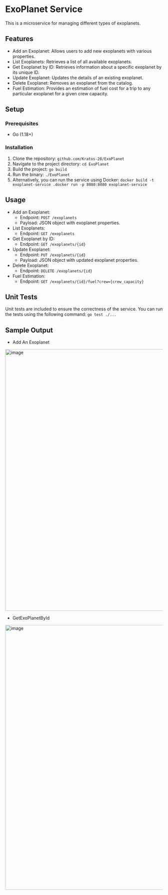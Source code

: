 # ExoPlanet Service

This is a microservice for managing different types of exoplanets.

## Features

- Add an Exoplanet: Allows users to add new exoplanets with various properties.
- List Exoplanets: Retrieves a list of all available exoplanets.
- Get Exoplanet by ID: Retrieves information about a specific exoplanet by its unique ID.
- Update Exoplanet: Updates the details of an existing exoplanet.
- Delete Exoplanet: Removes an exoplanet from the catalog.
- Fuel Estimation: Provides an estimation of fuel cost for a trip to any particular exoplanet for a given crew capacity.

## Setup

### Prerequisites

- Go (1.18+)

### Installation

1. Clone the repository: `github.com/Kratos-28/ExoPlanet`
2. Navigate to the project directory: `cd ExoPlanet`
3. Build the project:  `go build`
4. Run the binary: `./ExoPlanet`
5. Alternatively, you can run the service using Docker: `docker build -t exoplanet-service .docker run -p 8080:8080 exoplanet-service`
   
## Usage

- Add an Exoplanet:
  - Endpoint: `POST /exoplanets`
  - Payload: JSON object with exoplanet properties.
- List Exoplanets:
  - Endpoint: `GET /exoplanets`
- Get Exoplanet by ID:
  - Endpoint: `GET /exoplanets/{id}`
- Update Exoplanet:
  - Endpoint: `PUT /exoplanets/{id}`
  - Payload: JSON object with updated exoplanet properties.
- Delete Exoplanet:
  - Endpoint: `DELETE /exoplanets/{id}`
- Fuel Estimation:
  - Endpoint: `GET /exoplanets/{id}/fuel?crew={crew_capacity}`


## Unit Tests

Unit tests are included to ensure the correctness of the service. You can run the tests using the following command:
`go test ./...`


## Sample Output

- Add An Exoplanet
<img width="835" alt="image" src="https://github.com/Kratos-28/ExoPlanet/assets/49074775/1a70124d-8825-4543-ab4a-ba06d33cce2f">

- GetExoPlanetById
<img width="845" alt="image" src="https://github.com/Kratos-28/ExoPlanet/assets/49074775/2f4df6a7-dec5-43ac-bb60-9a17ad41ed67">





